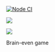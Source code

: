 [![Node CI](https://github.com/Vlad-Code/brain-games-2022/actions/workflows/eslint.yml/badge.svg)](https://github.com/Vlad-Code/brain-games-2022/actions/workflows/eslint.yml)

<a href="https://codeclimate.com/github/Vlad-Code/brain-games-2022/maintainability"><img src="https://api.codeclimate.com/v1/badges/2f18c9626217ca9a53bf/maintainability" /></a>

<a href="https://asciinema.org/a/496360" target="_blank"><img src="https://asciinema.org/a/496360.svg" /></a>

Brain-even game